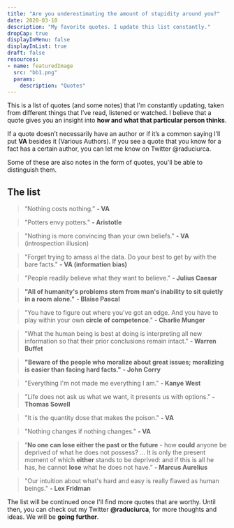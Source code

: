 ```yaml
---
title: "Are you underestimating the amount of stupidity around you?"
date: 2020-03-10
description: "My favorite quotes. I update this list constantly."
dropCap: true
displayInMenu: false
displayInList: true
draft: false
resources:
- name: featuredImage
  src: "bb1.png"
  params:
    description: "Quotes"
---
```

This is a list of quotes (and some notes) that I'm constantly updating, taken from different things that I’ve read, listened or watched. I believe that a quote gives you an insight into **how and what that particular person thinks**.

If a quote doesn’t necessarily have an author or if it’s a common saying I’ll put **VA** besides it (Various Authors). If you see a quote that you know for a fact has a certain author, you can let me know on Twitter @raduciurca.

Some of these are also notes in the form of quotes, you'll be able to distinguish them.

## The list

> “Nothing costs nothing.” **- VA**

> "Potters envy potters." **- Aristotle**

> "Nothing is more convincing than your own beliefs." **- VA** (introspection illusion)

> "Forget trying to amass al the data. Do your best to get by with the bare facts." **- VA (information bias)**

> "People readily believe what they want to believe." **- Julius Caesar**

> **"All of humanity's problems stem from man's inability to sit quietly in a room alone."** **- Blaise Pascal**

> "You have to figure out where you've got an edge. And you have to play within your own **circle of competence**." **- Charlie Munger**

> "What the human being is best at doing is interpreting all new information so that their prior conclusions remain intact." **- Warren Buffet**

> **"Beware of the people who moralize about great issues; moralizing is easier than facing hard facts."** **- John Corry**

> "Everything I'm not made me everything I am." **- Kanye West**

> "Life does not ask us what we want, it presents us with options." **- Thomas Sowell**

> "It is the quantity dose that makes the poison." **- VA**

> "Nothing changes if nothing changes." **- VA**

> “**No one can lose either the past or the future** - how **could** anyone be deprived of what he does not possess? ... It is only the present moment of which **either** stands to be deprived: and if this is all he has, he cannot **lose** what he does not have.” **- Marcus Aurelius**

>"Our intuition about what's hard and easy is really flawed as human beings." **- Lex Fridman**

The list will be continued once I'll find more quotes that are worthy. Until then, you can check out my Twitter **@raduciurca**, for more thoughts and ideas. We will be **going further**.

